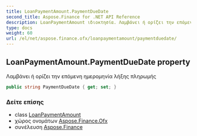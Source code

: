 ```yaml
---
title: LoanPaymentAmount.PaymentDueDate
second_title: Aspose.Finance for .NET API Reference
description: LoanPaymentAmount ιδιοκτησία. Λαμβάνει ή ορίζει την επόμενη ημερομηνία λήξης πληρωμής
type: docs
weight: 60
url: /el/net/aspose.finance.ofx/loanpaymentamount/paymentduedate/
---
```

## LoanPaymentAmount.PaymentDueDate property

Λαμβάνει ή ορίζει την επόμενη ημερομηνία λήξης πληρωμής

```csharp
public string PaymentDueDate { get; set; }
```

### Δείτε επίσης

* class [LoanPaymentAmount](../)
* χώρος ονομάτων [Aspose.Finance.Ofx](../../loanpaymentamount/)
* συνέλευση [Aspose.Finance](../../../)


